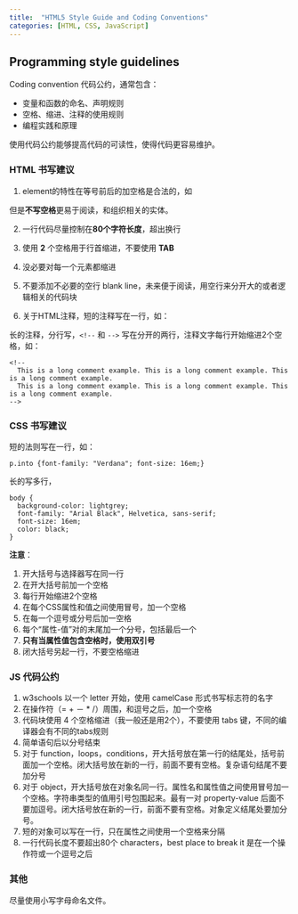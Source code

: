 ```yaml
---
title:  "HTML5 Style Guide and Coding Conventions"
categories: [HTML, CSS, JavaScript]
---
```

## Programming style guidelines

Coding convention 代码公约，通常包含：

+ 变量和函数的命名、声明规则
+ 空格、缩进、注释的使用规则
+ 编程实践和原理

使用代码公约能够提高代码的可读性，使得代码更容易维护。

<!--more-->

### HTML 书写建议

1. element的特性在等号前后的加空格是合法的，如

    <link rel = "stylesheet" href = "styles.css">

但是**不写空格**更易于阅读，和组织相关的实体。

2. 一行代码尽量控制在**80个字符长度**，超出换行

3. 使用 **2** 个空格用于行首缩进，不要使用 **TAB**

4. 没必要对每一个元素都缩进

5. 不要添加不必要的空行 blank line，未来便于阅读，用空行来分开大的或者逻辑相关的代码块

6. 关于HTML注释，短的注释写在一行，如：

    <!-- This is a comment -->  

长的注释，分行写，`<!--` 和 `-->` 写在分开的两行，注释文字每行开始缩进2个空格，如：

    <!--
      This is a long comment example. This is a long comment example. This is a long comment example.
      This is a long comment example. This is a long comment example. This is a long comment example.
    -->

### CSS 书写建议

短的法则写在一行，如：

    p.into {font-family: "Verdana"; font-size: 16em;}

长的写多行，

    body {
      background-color: lightgrey;
      font-family: "Arial Black", Helvetica, sans-serif;
      font-size: 16em;
      color: black;
    }

**注意**：

1. 开大括号与选择器写在同一行
2. 在开大括号前加一个空格
3. 每行开始缩进2个空格
4. 在每个CSS属性和值之间使用冒号，加一个空格
5. 在每一个逗号或分号后加一空格
6. 每个“属性-值”对的末尾加一个分号，包括最后一个
7. **只有当属性值包含空格时，使用双引号**
8. 闭大括号另起一行，不要空格缩进

### JS 代码公约

1. w3schools 以一个 letter 开始，使用 camelCase 形式书写标志符的名字
2. 在操作符（= + － * /）周围，和逗号之后，加一个空格
3. 代码块使用 4 个空格缩进（我一般还是用2个），不要使用 tabs 键，不同的编译器会有不同的tabs规则
4. 简单语句后以分号结束
5. 对于 function，loops，conditions，开大括号放在第一行的结尾处，括号前面加一个空格。闭大括号放在新的一行，前面不要有空格。复杂语句结尾不要加分号
6. 对于 object，开大括号放在对象名同一行。属性名和属性值之间使用冒号加一个空格。字符串类型的值用引号包围起来。最有一对 property-value 后面不要加逗号。闭大括号放在新的一行，前面不要有空格。对象定义结尾处要加分号。
7. 短的对象可以写在一行，只在属性之间使用一个空格来分隔
8. 一行代码长度不要超出80个 characters，<span class="t-blue">best place to break it 是在一个操作符或一个逗号之后</span>

### 其他

尽量使用小写字母命名文件。
